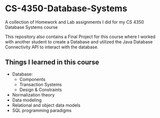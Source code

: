 # CS-4350-Database-Systems
A collection of Homework and Lab assignments I did for my CS 4350 Database Systems course

This repository also contains a Final Project for this course where I worked with another student to create a Database and utilized the Java Database Connectivity API to interact with the database.

## Things I learned in this course
- Database:
  - Components
  - Transaction Systems
  - Design & Constraints
- Normalization theory
- Data modeling
- Relational and object data models
- SQL programming paradigms
